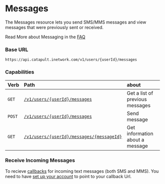 # Messages
The Messages resource lets you send SMS/MMS messages and view messages that were previously sent or received.

<aside class="alert general small">
<p>
Read More about Messaging in the <a href="http://dev.bandwidth.com/faq/#messaging">FAQ</a>
</p>
</aside>

### Base URL

`https://api.catapult.inetwork.com/v1/users/{userId}/messages`

### Capabilities

| Verb                           | Path                                                                 | about                           |
|:-------------------------------|:---------------------------------------------------------------------|:--------------------------------|
| <code class="get">GET</code>   | [`/v1/users/{userId}/messages`](getMessages.md)                      | Get a list of previous messages |
| <code class="post">POST</code> | [`/v1/users/{userId}/messages`](postMessages.md)                     | Send message                    |
| <code class="get">GET</code>   | [`/v1/users/{userId}/messages/{messageId}`](getMessagesMessageId.md) | Get information about a message |

### Receive Incoming Messages
To recieve [callbacks](../../apiCallbacks/messagingEvents.md) for incoming text messages (both SMS and MMS). You need to have [set up your account](http://dev.bandwidth.com/howto/incomingCallandMessaging.html) to point to your callback Url.